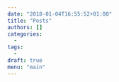 ```yaml
---
date: "2018-01-04T16:55:52+01:00"
title: "Posts"
authors: []
categories:
  -
tags:
  -
draft: true
menu: "main"
---
```

